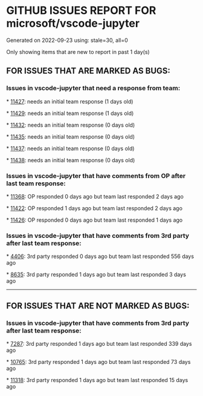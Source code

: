 
# GITHUB ISSUES REPORT FOR microsoft/vscode-jupyter


Generated on 2022-09-23 using: stale=30, all=0


Only showing items that are new to report in past 1 day(s)


## FOR ISSUES THAT ARE MARKED AS BUGS:


### Issues in vscode-jupyter that need a response from team:


\* [11427](https://github.com/microsoft/vscode-jupyter/issues/11427 "Julia still needs support for Jupyter:Variables"): needs an initial team response (1 days old)

\* [11429](https://github.com/microsoft/vscode-jupyter/issues/11429 "Web connection issues from edge browser"): needs an initial team response (1 days old)

\* [11432](https://github.com/microsoft/vscode-jupyter/issues/11432 "Trying to use Gradio - One of the best ways to share a machine learning model"): needs an initial team response (0 days old)

\* [11435](https://github.com/microsoft/vscode-jupyter/issues/11435 "The editor could not be opened due to an unexpected error: Cannot read properties of undefined"): needs an initial team response (0 days old)

\* [11437](https://github.com/microsoft/vscode-jupyter/issues/11437 "vscode jupyter outputs garbled Russian symbols"): needs an initial team response (0 days old)

\* [11438](https://github.com/microsoft/vscode-jupyter/issues/11438 "Remote Access not Working over SSH Tunnel"): needs an initial team response (0 days old)

### Issues in vscode-jupyter that have comments from OP after last team response:


\* [11368](https://github.com/microsoft/vscode-jupyter/issues/11368 "Race condition in port forwarding on Remote-Container on WSL"): OP responded 0 days ago but team last responded 2 days ago

\* [11422](https://github.com/microsoft/vscode-jupyter/issues/11422 "Suspicious &quot;machine&quot;-scope settings"): OP responded 1 days ago but team last responded 2 days ago

\* [11426](https://github.com/microsoft/vscode-jupyter/issues/11426 "Root space littered with -jvsc- files."): OP responded 0 days ago but team last responded 1 days ago

### Issues in vscode-jupyter that have comments from 3rd party after last team response:


\* [4406](https://github.com/microsoft/vscode-jupyter/issues/4406 "Scroll settings are not honored in Native Notebook"): 3rd party responded 0 days ago but team last responded 556 days ago

\* [8635](https://github.com/microsoft/vscode-jupyter/issues/8635 "matplotlib widget default rendering not working when loading notebook"): 3rd party responded 1 days ago but team last responded 3 days ago

---

## FOR ISSUES THAT ARE NOT MARKED AS BUGS:


### Issues in vscode-jupyter that have comments from 3rd party after last team response:


\* [7287](https://github.com/microsoft/vscode-jupyter/issues/7287 "Variable Explorer should be included within the Interactive Window not as a separate panel"): 3rd party responded 1 days ago but team last responded 339 days ago

\* [10765](https://github.com/microsoft/vscode-jupyter/issues/10765 "support configurable start port instead of a magic number 9000"): 3rd party responded 1 days ago but team last responded 73 days ago

\* [11318](https://github.com/microsoft/vscode-jupyter/issues/11318 "Option to let quickfix add import statements in top cell"): 3rd party responded 1 days ago but team last responded 15 days ago
